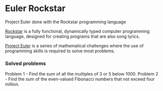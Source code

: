 # Euler Rockstar
Project Euler done with the Rockstar programming language

[Rockstar](https://github.com/RockstarLang/rockstar) is a fully functional, dynamically typed computer programming language, designed for creating programs that are also song lyrics.

[Project Euler](https://projecteuler.net/archives) is a series of mathematical challenges where the use of programming skills is required to solve most problems.

### Solved problems
Problem 1 - Find the sum of all the multiples of 3 or 5 below 1000.
Problem 2 - Find the sum of the even-valued Fibonacci numbers that not exceed four million.
